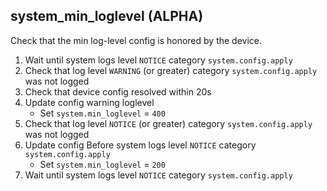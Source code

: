 
## system_min_loglevel (ALPHA)

Check that the min log-level config is honored by the device.

1. Wait until system logs level `NOTICE` category `system.config.apply`
1. Check that log level `WARNING` (or greater) category `system.config.apply` was not logged
1. Check that device config resolved within 20s
1. Update config warning loglevel
    * Set `system.min_loglevel` = `400`
1. Check that log level `NOTICE` (or greater) category `system.config.apply` was not logged
1. Update config Before system logs level `NOTICE` category `system.config.apply`
    * Set `system.min_loglevel` = `200`
1. Wait until system logs level `NOTICE` category `system.config.apply`
